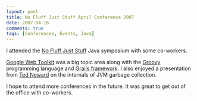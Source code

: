 ```yaml
---
layout: post
title: No Fluff Just Stuff April Conference 2007
date: 2007-04-16
comments: true
tags: [Conferences, Events, Java] 
---
```


I attended the [No Fluff Just Stuff](http://www.nofluffjuststuff.com) Java symposium with some co-workers.

[Google Web Toolkit](http://code.google.com/webtoolkit/) was a big topic area along with the [Groovy](http://groovy.codehaus.org/) programming language and [Grails framework](http://www.grails.org/). I also enjoyed a presentation from [Ted Neward](http://tedneward.com/) on the internals of JVM garbage collection.

I hope to attend more conferences in the future. It was great to get out of the office with co-workers.
